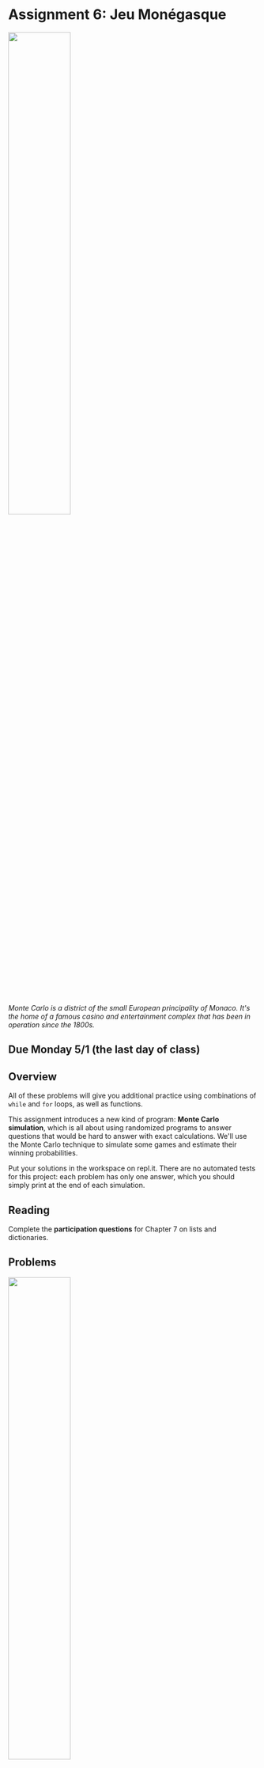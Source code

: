 # Assignment 6: Jeu Monégasque

<img src="https://upload.wikimedia.org/wikipedia/commons/thumb/2/2f/Monaco_Monte_Carlo_1.jpg/2560px-Monaco_Monte_Carlo_1.jpg" width="50%" />

*Monte Carlo is a district of the small European principality of Monaco. It's the home of a famous casino and entertainment complex that has been in operation since the 1800s.*

## Due Monday 5/1 (the last day of class)

## Overview

All of these problems will give you additional practice using combinations of `while` and `for` loops, as well as functions.

This assignment introduces a new kind of program: **Monte Carlo simulation**, which is all about using randomized programs to answer questions that would be hard to answer with exact calculations. We'll use the Monte Carlo technique to simulate some games and estimate their winning probabilities.

Put your solutions in the workspace on repl.it. There are no automated tests for this project: each problem has only one answer, which you should simply print at the end of each simulation.

## Reading

Complete the **participation questions** for Chapter 7 on lists and dictionaries.

## Problems


<img src="https://upload.wikimedia.org/wikipedia/commons/thumb/b/b4/Casino_de_Monaco_%2850158785856%29.jpg/2880px-Casino_de_Monaco_%2850158785856%29.jpg" width="50%" />

*The Place du Casino.*

### Baby Needs a New Pair of Shoes

Here's a simulation warm-up: What is the average value obtained by rolling two dice?

One way to solve this problem is to reason about set of possible outcomes obtained by rolling two dice and their underlying probabilities. Another way is to simply **simulate a large number of dice rolls** and calculate the average from the simulated results. With high probability, the simulated average should be a close approximation of the true average.

Fill in code for the program below and put your solution in `dice.py`. Use a for loop to call simulate 1000 times and add up the results of all the simulated die rolls. At the end of the program, calculate the average over all 1000 trials.

Your answer should be close to 7.

```
"""
Simulate the average of rolling two dice
"""

from random import seed, randint

def simulate():
    """
    Roll two dice and return their sum
    """

    # Fill in the body of this method
    # Generate two random die rolls and return their sum


### Main

seed(0)  # DON'T MODIFY THIS LINE

# Keep track of the sum of all trials
total = 0

# Use a for loop that runs for 1000 iterations
for trial in range(1000):

  # Call simulate() inside the loop to generate the sum
  # of two dice and add it into total


# Print the average of all 1000 simulations
print(total / 1000)
```

### Probability of Winning at Passe-Dix

Recall the passe-dix game:

- Roll three dice
- The player wins if the sum is **greater** than 10 and loses if the sum is **less than or equal** to 10 (we'll ignore the case of pushing if the sum is exactly 10 for this problem).

Use a Monte Carlo simulation program to estimate the odds of winning at passe-dix. Use the same strategy as the previous program, with a main loop that calls a `simulate` method 1000 times. In this case, the `simulate` method will return `True` if the player wins a round or `False` if the player did not win. The final output is the fraction of calls that resulted in a win for the player.

Your answer should be about 49%.

```
"""
Simulate passe-dix
"""

from random import seed, randint

def simulate():
    """
    Simulate three dice and return true if sum is > 10
    """

    # Fill in the rest of the method
    # Simulate three die rolls
    # Return True if their sum is > 10, False otherwise


### Main

seed(0)  # DON'T MODIFY THIS LINE

# Fill in the rest of the main program

# Again, use a loop that runs for 1000 iterations
#
# Call simulate() inside the loop and sum up the number
# of trials that result in True
#
# The final output is the fraction of successful trials
```

### Craps

The most popular dice game in American casinos, craps allows players to make an extensive array of bets. The most common is called the "pass" bet, and it works as follows:

- A player (the "shooter") rolls two six-sided dice.

- If their sum is 7 or 11, the bet immediately wins. If the sum is 2 ("snake eyes"), 3, or 12 ("boxcars" or "midnight"), the bet immediately loses.

- If the sum is any other number, that number becomes the **point** and the bet enters a second phase.

- During the second phase, the shooter continues rolling the dice with the goal of rolling the point value again before rolling a 7. If the point comes up first, the bet wins; if a 7 comes up first, the bet loses. The shooter will re-roll as many times as required until either the point or 7 comes up.

Write a simulation program to estimate the probability of winning the pass bet in craps.

Tips:

- Use a `simulate` method and a main loop, like in the previous problems. The simulate method should complete one round of craps and return `True` or `False` to indicate whether the pass bet won or lost on that round.

- Within the `simulate` method, roll two dice and check their sum. If the result is 7, 11, 2, 3, or 12, you can return the result immediately. If the result is anything else, use a `while` loop to implement the second phase of the bet.

- Run 1000 trials.

- The answer should be about 49%.


### The Newton-Pepys Problem


<img src="https://cdn.aarp.net/content/dam/aarp/food/healthy-eating/2016/2016-05/1140-peeps-nation.imgcache.rev3aa6a5a0b7d521bbef63f0e833d97a8f.web.900.513.jpg" width="40%" />

Samuel Pepys (pronounced "Peeps") was a 17th Century British naval administrator, best known for the detailed diary he kept describing his life in the 1660's. In 1693 he
corresponded with Isaac Newton regarding a wager:

>Which of the following three propositions has the greatest chance of success?
>
>- Six fair dice are tossed independently and at least one six appears.
>- Twelve fair dice are tossed independently and at least two sixes appear.
>- Eighteen fair dice are tossed independently and at least three sixes appear.

What is the answer to Pepys' question? Write a simulation program to find the answer. Check the [Wikipedia page](https://en.wikipedia.org/wiki/Newton%E2%80%93Pepys_problem) for the solution and calculations for each case. The first proposition is the most likely to occur.

Tips:

Try writing three different simulate methods, one that simulates the first proposition of tossing 6 dice, a second for the case of tossing 12 dice, and a third for tossing 18 dice. Perform 1000 trials of each simulation and observe the one that achieves the greatest number of successes.

Notice that the problem is phrased as **at least** not **exactly**.

Python's lists have a built-in method called `count` that can check the number of occurrences of an item in the list. Suppose you want to generate a list of 6 die rolls and then count the number of 6's that occur.

```
rolls = []

for i in range(6):
    rolls.append(randint(1, 6))

num_6 = rolls.count(6)

# If num_6 >= 1, then proposition 1 has succeeded
```

There an even more compact way to do the list generation, using what Python calls "list comprehensions". A list comprehension is basically a loop that generates a list, but packed into the list declaration as a single line. The statement above is equivalent to:

```
rolls = [randint(1, 6) for i in range(6)]
```

This statement will call `randint(1, 6)` a total of six times and pack the results into one list. You can play around with using list comprehensions if you want to, or use the slightly longer code with the explicit loop.



